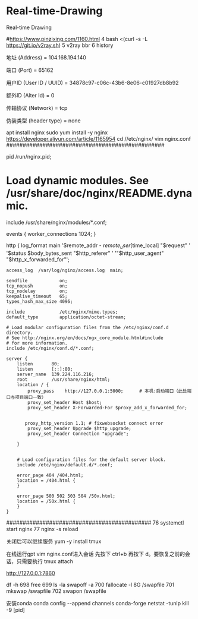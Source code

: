 # Real-time-Drawing
Real-time Drawing


   #https://www.pinzixing.com/1160.html
 4  bash <(curl -s -L https://git.io/v2ray.sh)
    5  v2ray bbr
    6  history



 地址 (Address) = 104.168.194.140

 端口 (Port) = 65162

 用户ID (User ID / UUID) = 34878c97-c06c-43b6-8e06-c01927db8b92

 额外ID (Alter Id) = 0

 传输协议 (Network) = tcp

 伪装类型 (header type) = none





apt install nginx       sudo yum install -y nginx     https://developer.aliyun.com/article/1165954
cd //etc/nginx/
vim nginx.conf
################################################

pid /run/nginx.pid;

# Load dynamic modules. See /usr/share/doc/nginx/README.dynamic.
include /usr/share/nginx/modules/*.conf;

events {
    worker_connections 1024;
}

http {
    log_format  main  '$remote_addr - $remote_user [$time_local] "$request" '
                      '$status $body_bytes_sent "$http_referer" '
                      '"$http_user_agent" "$http_x_forwarded_for"';

    access_log  /var/log/nginx/access.log  main;

    sendfile            on;
    tcp_nopush          on;
    tcp_nodelay         on;
    keepalive_timeout   65;
    types_hash_max_size 4096;

    include             /etc/nginx/mime.types;
    default_type        application/octet-stream;

    # Load modular configuration files from the /etc/nginx/conf.d directory.
    # See http://nginx.org/en/docs/ngx_core_module.html#include
    # for more information.
    include /etc/nginx/conf.d/*.conf;

    server {
        listen       80;
        listen       [::]:80;
        server_name  139.224.116.216;
        root         /usr/share/nginx/html;
        location / {
            proxy_pass    http://127.0.0.1:5000;      # 本机:启动端口（此处端口与项目端口一致）
            proxy_set_header Host $host;
            proxy_set_header X-Forwarded-For $proxy_add_x_forwarded_for;


           proxy_http_version 1.1; # fixwebsocket connect error
            proxy_set_header Upgrade $http_upgrade;
            proxy_set_header Connection "upgrade";

        }


        # Load configuration files for the default server block.
        include /etc/nginx/default.d/*.conf;

        error_page 404 /404.html;
        location = /404.html {
        }

        error_page 500 502 503 504 /50x.html;
        location = /50x.html {
        }
    }

############################################
   76  systemctl start nginx
   77  nginx -s reload


关闭后可以继续服务
yum -y install tmux

在线运行gpt
vim nginx.conf进入会话
先按下 ctrl+b 再按下 d。要恢复之前的会话，只需要执行 tmux attach

http://127.0.0.1:7860

df -h
  698  free
  699  ls -la
          swapoff -a
  700  fallocate -l 8G /swapfile
  701  mkswap /swapfile
  702  swapon /swapfile



安装conda 
conda config --append channels conda-forge
netstat -tunlp
kill -9 [pid]
